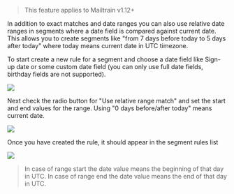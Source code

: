 > This feature applies to Mailtrain v1.12+

In addition to exact matches and date ranges you can also use relative date ranges in segments where a date field is compared against current date. This allows you to create segments like "from 7 days before today to 5 days after today" where today means current date in UTC timezone.

To start create a new rule for a segment and choose a date field like Sign-up date or some custom date field (you can only use full date fields, birthday fields are not supported).

![](https://cldup.com/l1xN-K5VGb.png)

Next check the radio button for "Use relative range match" and set the start and end values for the range. Using "0 days before/after today" means current date.

![](https://cldup.com/n4h6_-ec8P.png)

Once you have created the rule, it should appear in the segment rules list

![](https://cldup.com/2Cz7CSzaSA.png)

> In case of range start the date value means the beginning of that day in UTC. In case of range end the date value means the end of that day in UTC.